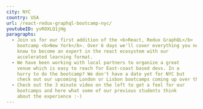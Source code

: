 ```yaml
---
city: NYC
country: USA
url: /react-redux-graphql-bootcamp-nyc/
youtubeID: yvROXLQ1jHg
paragraphs:
  - Join us for our first addition of the <b>React, Redux GraphQL</b>
    bootcamp <b>New York</b>. Over 6 days we'll cover everything you need to
    know to become an expert in the react ecosystem with our
    accelerated learning format.
  - We have been working with local partners to organize a great
    venue which is easy to reach for East-coast based devs. In a
    hurry to do the bootcamp? We don't have a date yet for NYC but
    check out our upcoming London or Lisbon bootcamps coming up over the next few months.
  - Check out the 3 minute video on the left to get a feel for our
    bootcamps and here what some of our previous students think
    about the experience :-)
---
```

